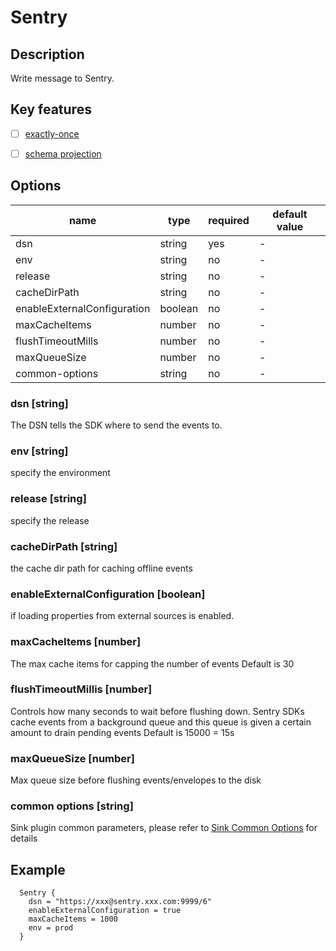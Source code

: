 # Sentry

## Description

Write message to Sentry.

## Key features

- [ ] [exactly-once](../../concept/connector-v2-features.md)
- [ ] [schema projection](../../concept/connector-v2-features.md)


## Options

| name                       | type    | required | default value |
|----------------------------|---------|----------| ------------- |
| dsn                        | string  | yes      | -             |
| env                        | string  | no       | -             |
| release                    | string  | no       | -             |
| cacheDirPath               | string  | no       | -             |
| enableExternalConfiguration | boolean | no      | -             |
| maxCacheItems              | number  | no       | -             |
| flushTimeoutMills          | number  | no       | -             |
| maxQueueSize               | number  | no       | -             |
| common-options             | string  | no       | -             |
### dsn [string]

The DSN tells the SDK where to send the events to.

### env [string]
specify the environment

### release [string]
specify the release

### cacheDirPath [string]
the cache dir path for caching offline events

### enableExternalConfiguration [boolean]
if loading properties from external sources is enabled.

### maxCacheItems [number]
The max cache items for capping the number of events Default is 30

### flushTimeoutMillis [number]
Controls how many seconds to wait before flushing down. Sentry SDKs cache events from a background queue and this queue is given a certain amount to drain pending events Default is 15000 = 15s

### maxQueueSize [number]
Max queue size before flushing events/envelopes to the disk

### common options [string]

Sink plugin common parameters, please refer to [Sink Common Options](common-options.md) for details

## Example
```
  Sentry {
    dsn = "https://xxx@sentry.xxx.com:9999/6"
    enableExternalConfiguration = true
    maxCacheItems = 1000
    env = prod
  }

```